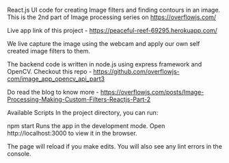 React.js UI code for creating Image filters and finding contours in an image. This is the 2nd part of Image processing series on https://overflowjs.com/

Live app link of this project - https://peaceful-reef-69295.herokuapp.com/

We live capture the image using the webcam and apply our own self created image filters to them. 

The backend code is written in node.js using express framework and OpenCV. 
Checkout this repo - https://github.com/overflowjs-com/image_app_opencv_api_part3

Do read the blog to know more - https://overflowjs.com/posts/Image-Processing-Making-Custom-Filters-Reactjs-Part-2

Available Scripts
In the project directory, you can run:

npm start
Runs the app in the development mode.
Open http://localhost:3000 to view it in the browser.

The page will reload if you make edits.
You will also see any lint errors in the console.

